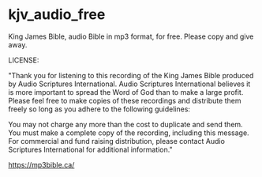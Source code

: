 # kjv_audio_free

King James Bible, audio Bible in mp3 format, for free. Please copy and give away.

LICENSE:

"Thank you for listening to this recording of the King James Bible produced by Audio Scriptures International. Audio Scriptures International believes it is more important to spread the Word of God than to make a large profit. Please feel free to make copies of these recordings and distribute them freely so long as you adhere to the following guidelines:

You may not charge any more than the cost to duplicate and send them.
You must make a complete copy of the recording, including this message.
For commercial and fund raising distribution, please contact Audio Scriptures International for additional information."

https://mp3bible.ca/
